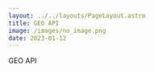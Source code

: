 ```yaml
---
layout: ../../layouts/PageLayout.astro
title: GEO API
image: /images/no_image.png
date: 2023-01-12
---
```

GEO API
